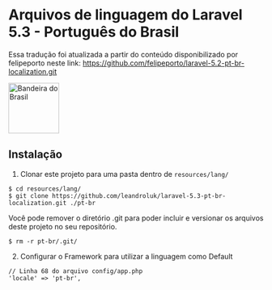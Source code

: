 # Arquivos de linguagem do Laravel 5.3 - Português do Brasil

Essa tradução foi atualizada a partir do conteúdo disponibilizado por felipeporto neste link:
https://github.com/felipeporto/laravel-5.2-pt-br-localization.git

<img src="https://upload.wikimedia.org/wikipedia/commons/thumb/0/05/Flag_of_Brazil.svg/1280px-Flag_of_Brazil.svg.png" width="100px" alt="Bandeira do Brasil" />

## Instalação

1. Clonar este projeto para uma pasta dentro de `resources/lang/`
  ```
  $ cd resources/lang/
  $ git clone https://github.com/leandroluk/laravel-5.3-pt-br-localization.git ./pt-br
  ```
  
  Você pode remover o diretório .git para poder incluir e versionar os arquivos deste projeto no seu repositório.

  ```
  $ rm -r pt-br/.git/
  ```
  
2. Configurar o Framework para utilizar a linguagem como Default
  ```
  // Linha 68 do arquivo config/app.php
  'locale' => 'pt-br',
  ```
